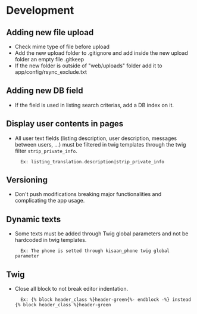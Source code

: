 # Development


## Adding new file upload

- Check mime type of file before upload
- Add the new upload folder to .gitignore and add inside the new upload folder an empty file .gitkeep
- If the new folder is outside of "web/uploads" folder add it to app/config/rsync_exclude.txt

##  Adding new DB field

- If the field is used in listing search criterias, add a DB index on it.

## Display user contents in pages

- All user text fields (listing description, user description, messages between users, ...) must be filtered in twig 
templates through the twig filter `strip_private_info`.

        Ex: listing_translation.description|strip_private_info
    
## Versioning

- Don't push modifications breaking major functionalities and complicating the app usage.


## Dynamic texts

- Some texts must be added through Twig global parameters and not be hardcoded in twig templates.

        Ex: The phone is setted through kisaan_phone twig global parameter
        

## Twig

- Close all block to not break editor indentation.

        Ex: {% block header_class %}header-green{%- endblock -%} instead  {% block header_class %}header-green
    
        
    
